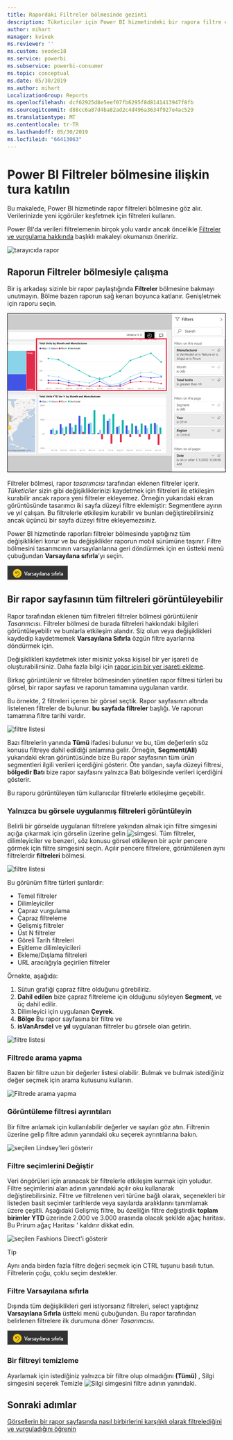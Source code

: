 ```yaml
---
title: Rapordaki Filtreler bölmesinde gezinti
description: Tüketiciler için Power BI hizmetindeki bir rapora filtre ekleme
author: mihart
manager: kvivek
ms.reviewer: ''
ms.custom: seodec18
ms.service: powerbi
ms.subservice: powerbi-consumer
ms.topic: conceptual
ms.date: 05/30/2019
ms.author: mihart
LocalizationGroup: Reports
ms.openlocfilehash: dcf62925d8e5eef07fb6295f8d8141413947f8fb
ms.sourcegitcommit: d88cc6a87d4ba82ad2c4d496a3634f927e4ac529
ms.translationtype: MT
ms.contentlocale: tr-TR
ms.lasthandoff: 05/30/2019
ms.locfileid: "66413063"
---
```

# <a name="take-a-tour-of-the-report-filters-pane"></a>Power BI Filtreler bölmesine ilişkin tura katılın
Bu makalede, Power BI hizmetinde rapor filtreleri bölmesine göz alır. Verilerinizde yeni içgörüler keşfetmek için filtreleri kullanın.

Power BI'da verileri filtrelemenin birçok yolu vardır ancak öncelikle [Filtreler ve vurgulama hakkında](../power-bi-reports-filters-and-highlighting.md) başlıklı makaleyi okumanızı öneririz.

![tarayıcıda rapor](media/end-user-report-filter/power-bi-browser-new2.png)

## <a name="working-with-the-report-filters-pane"></a>Raporun Filtreler bölmesiyle çalışma
Bir iş arkadaşı sizinle bir rapor paylaştığında **Filtreler** bölmesine bakmayı unutmayın. Bölme bazen raporun sağ kenarı boyunca katlanır. Genişletmek için raporu seçin.   

![tarayıcıda rapor](media/end-user-report-filter/power-bi-filter-pane.png)

Filtreler bölmesi, rapor *tasarımcısı* tarafından eklenen filtreler içerir. *Tüketiciler* sizin gibi değişikliklerinizi kaydetmek için filtreleri ile etkileşim kurabilir ancak rapora yeni filtreler ekleyemez. Örneğin yukarıdaki ekran görüntüsünde tasarımcı iki sayfa düzeyi filtre eklemiştir: Segmentlere ayırın ve yıl çalışan. Bu filtrelerle etkileşim kurabilir ve bunları değiştirebilirsiniz ancak üçüncü bir sayfa düzeyi filtre ekleyemezsiniz.

Power BI hizmetinde raporları filtreler bölmesinde yaptığınız tüm değişiklikleri korur ve bu değişiklikler raporun mobil sürümüne taşınır. Filtre bölmesini tasarımcının varsayılanlarına geri döndürmek için en üstteki menü çubuğundan **Varsayılana sıfırla**'yı seçin.  

![Varsayılana sıfırla](media/end-user-report-filter/power-bi-reset-to-default.png)   

## <a name="view-all-the-filters-for-a-report-page"></a>Bir rapor sayfasının tüm filtreleri görüntüleyebilir
Rapor tarafından eklenen tüm filtreleri filtreler bölmesi görüntülenir *Tasarımcısı*. Filtreler bölmesi de burada filtreleri hakkındaki bilgileri görüntüleyebilir ve bunlarla etkileşim alandır. Siz olun veya değişiklikleri kaydedip kaydetmemek **Varsayılana Sıfırla** özgün filtre ayarlarına döndürmek için.

Değişiklikleri kaydetmek ister misiniz yoksa kişisel bir yer işareti de oluşturabilirsiniz.  Daha fazla bilgi için [rapor için bir yer işareti ekleme](end-user-bookmarks.md).

Birkaç görüntülenir ve filtreler bölmesinden yönetilen rapor filtresi türleri bu görsel, bir rapor sayfası ve raporun tamamına uygulanan vardır.

Bu örnekte, 2 filtreleri içeren bir görsel seçtik. Rapor sayfasının altında listelenen filtreler de bulunur. **bu sayfada filtreler** başlığı. Ve raporun tamamına filtre tarihi vardır.

![filtre listesi](media/end-user-report-filter/power-bi-all-filters2.png)

Bazı filtrelerin yanında **Tümü** ifadesi bulunur ve bu, tüm değerlerin söz konusu filtreye dahil edildiği anlamına gelir.  Örneğin, **Segment(All)** yukarıdaki ekran görüntüsünde bize Bu rapor sayfasının tüm ürün segmentleri ilgili verileri içerdiğini gösterir.  Öte yandan, sayfa düzeyi filtresi, **bölgedir Batı** bize rapor sayfasını yalnızca Batı bölgesinde verileri içerdiğini gösterir.

Bu raporu görüntüleyen tüm kullanıcılar filtrelerle etkileşime geçebilir.

### <a name="view-only-those-filters-applied-to-a-visual"></a>Yalnızca bu görsele uygulanmış filtreleri görüntüleyin
Belirli bir görselde uygulanan filtrelere yakından almak için filtre simgesini açığa çıkarmak için görselin üzerine gelin ![simgesi](media/end-user-report-filter/power-bi-filter-icon.png). Tüm filtreler, dilimleyiciler ve benzeri, söz konusu görsel etkileyen bir açılır pencere görmek için filtre simgesini seçin. Açılır pencere filtrelere, görüntülenen aynı filtrelerdir **filtreleri** bölmesi. 

![filtre listesi](media/end-user-report-filter/power-bi-hover-visual-filter.png)

 
Bu görünüm filtre türleri şunlardır:
- Temel filtreler
- Dilimleyiciler
- Çapraz vurgulama
- Çapraz filtreleme
- Gelişmiş filtreler
- Üst N filtreler
- Göreli Tarih filtreleri
- Eşitleme dilimleyicileri
- Ekleme/Dışlama filtreleri
- URL aracılığıyla geçirilen filtreler



Örnekte, aşağıda:
1. Sütun grafiği çapraz filtre olduğunu görebiliriz.
2. **Dahil edilen** bize çapraz filtreleme için olduğunu söyleyen **Segment**, ve üç dahil edilir. 
3. Dilimleyici için uygulanan **Çeyrek**.
4. **Bölge** Bu rapor sayfasına bir filtre ve
5. **isVanArsdel** ve **yıl** uygulanan filtreler bu görsele olan getirin.


![filtre listesi](media/end-user-report-filter/power-bi-visual-pop-up.png)

### <a name="search-in-a-filter"></a>Filtrede arama yapma
Bazen bir filtre uzun bir değerler listesi olabilir. Bulmak ve bulmak istediğiniz değer seçmek için arama kutusunu kullanın. 

![Filtrede arama yapma](media/end-user-report-filter/power-bi-fiter-search.png)

### <a name="display-filter-details"></a>Görüntüleme filtresi ayrıntıları
Bir filtre anlamak için kullanılabilir değerler ve sayıları göz atın.  Filtrenin üzerine gelip filtre adının yanındaki oku seçerek ayrıntılarına bakın. 
  
![seçilen Lindsey'leri gösterir](media/end-user-report-filter/power-bi-expand-filter.png)

### <a name="change-filter-selections"></a>Filtre seçimlerini Değiştir
Veri öngörüleri için aranacak bir filtrelerle etkileşim kurmak için yoludur. Filtre seçimlerini alan adının yanındaki açılır oku kullanarak değiştirebilirsiniz.  Filtre ve filtrelenen veri türüne bağlı olarak, seçenekleri bir listeden basit seçimler tarihlerde veya sayılarda aralıklarını tanımlamak üzere çeşitli. Aşağıdaki Gelişmiş filtre, bu özelliğin filtre değiştirdik **toplam birimler YTD** üzerinde 2.000 ve 3.000 arasında olacak şekilde ağaç haritası. Bu Prirum ağaç Haritası ' kaldırır dikkat edin. 
  
![seçilen Fashions Direct'i gösterir](media/end-user-report-filter/power-bi-filter-treemap.png)

> [!TIP]
> Aynı anda birden fazla filtre değeri seçmek için CTRL tuşunu basılı tutun. Filtrelerin çoğu, çoklu seçim destekler. 

### <a name="reset-filter-to-default"></a>Filtre Varsayılana sıfırla
Dışında tüm değişiklikleri geri istiyorsanız filtreleri, select yaptığınız **Varsayılana Sıfırla** üstteki menü çubuğundan.  Bu rapor tarafından belirlenen filtrelere ilk durumuna döner *Tasarımcısı*. 

![Varsayılana sıfırla](media/end-user-report-filter/power-bi-reset-to-default.png)
    
### <a name="clear-a-filter"></a>Bir filtreyi temizleme
Ayarlamak için istediğiniz yalnızca bir filtre olup olmadığını **(Tümü)** , Silgi simgesini seçerek Temizle ![ Silgi simgesini ](media/end-user-report-filter/power-bi-eraser-icon.png) filtre adının yanındaki.
  
<!--  too much detail for consumers

## Types of filters: text field filters
### List mode
Ticking a checkbox either selects or deselects the value. The **All** checkbox can be used to toggle the state of all checkboxes on or off. The checkboxes represent all the available values for that field.  As you adjust the filter, the restatement updates to reflect your choices. 

![list mode filter](media/end-user-report-filter/power-bi-restatement-new.png)

Note how the restatement now says "is Mar, Apr or May".

### Advanced mode
Select **Advanced Filtering** to switch to advanced mode. Use the dropdown controls and text boxes to identify which fields to include. By choosing between **And** and **Or**, you can build complex filter expressions. Select the **Apply Filter** button when you've set the values you want.  

![advanced mode](media/end-user-report-filter/power-bi-advanced.png)

## Types of filters: numeric field filters
### List mode
If the values are finite, selecting the field name displays a list.  See **Text field filters** &gt; **List mode** above for help using checkboxes.   

### Advanced mode
If the values are infinite or represent a range, selecting the field name opens the advanced filter mode. Use the dropdown and text boxes to specify a range of values that you want to see. 

![advanced filter](media/end-user-report-filter/power-bi-dropdown-and-text.png)

By choosing between **And** and **Or**, you can build complex filter expressions. Select the **Apply Filter** button when you've set the values you want.

## Types of filters: date and time
### List mode
If the values are finite, selecting the field name displays a list.  See **Text field filters** &gt; **List mode** above for help using checkboxes.   

### Advanced mode
If the field values represent date or time, you can specify a start/end time when using Date/Time filters.  

![datetime filter](media/end-user-report-filter/pbi_date-time-filters.png)

-->

## <a name="next-steps"></a>Sonraki adımlar
[Görsellerin bir rapor sayfasında nasıl birbirlerini karşılıklı olarak filtrelediğini ve vurguladığını öğrenin](end-user-interactions.md)